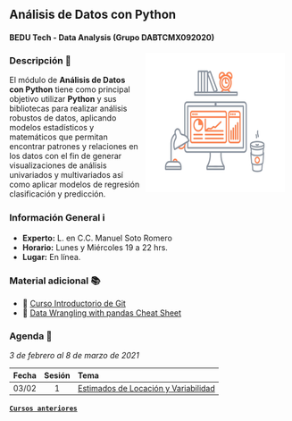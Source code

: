 ## Análisis de Datos con Python
#### BEDU Tech - Data Analysis (Grupo DABTCMX092020)

<img src="imagenes/image.gif" align="right" height="250" width="250" hspace="10">

### Descripción :pencil:

El módulo de __Análisis de Datos con Python__ tiene como principal objetivo utilizar __Python__ y sus bibliotecas para realizar análisis robustos de datos, aplicando modelos estadísticos y matemáticos que permitan encontrar patrones y relaciones en los datos con el fin de generar visualizaciones de análisis univariados y multivariados así como aplicar modelos de regresión clasificación y predicción.

### Información General :information_source:

- **Experto:** L. en C.C. Manuel Soto Romero
- **Horario:** Lunes y Miércoles 19 a 22 hrs.
- **Lugar:**   En línea.

### Material adicional :books:

- :link: [Curso Introductorio  de Git](https://github.com/beduExpert/Curso-Introductorio-Git-2020/blob/master/README.md)
- :link: [Data Wrangling with pandas Cheat Sheet](https://pandas.pydata.org/Pandas_Cheat_Sheet.pdf)

### Agenda :date:

*3 de febrero al 8 de marzo de 2021*

Fecha | Sesión | Tema                                                          | 
------| :----: | :------------------------------------------------------------ | 
03/02 | 1      | [Estimados de Locación y Variabilidad](sesion01/README.md)    | 
<!--
09/01 | 2      | [Introducción a la visualización de datos: Distribuciones](sesion02/README.md) |
16/01 | 3      | [Exploración de Variables Categóricas y Análisis Multivariable](sesion03/README.md) |
16/01 | 4      | [Correlaciones y Regresión Lineal Simple](sesion04/README.md) |
23/01 | 5      | [Distribuciones muestrales y técnicas de evaluación de modelos](sesion05/README.md) |
23/01 | 6      | [Visualización de Datos Avanzada](sesion06/README.md) |
30/01 | 7      | [Pruebas A/B y Procesamiento del Lenguaje Natural](sesion07/Readme.md) |
30/01 | 8      | [Introducción a Machine Learning: Clasificación No Supervisada y Supervisada](sesion08/Readme.md) |
-->

[**`Cursos anteriores`**](anteriores/README.md)
